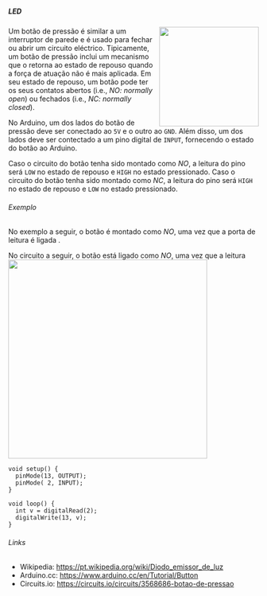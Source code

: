 ##### LED

<img src="../imagens/led-01.jpg" align="right" width="200">

Um botão de pressão é similar a um interruptor de parede e é usado para fechar
ou abrir um circuito eléctrico.
Tipicamente, um  botão de pressão inclui um mecanismo que o retorna ao estado
de repouso quando a força de atuação não é mais aplicada.
Em seu estado de repouso, um botão pode ter os seus contatos abertos (i.e.,
*NO: normally open*) ou fechados (i.e., *NC: normally closed*).

No Arduino, um dos lados do botão de pressão deve ser conectado ao `5V` e o
outro ao `GND`.
Além disso, um dos lados deve ser contectado a um pino digital de `INPUT`,
fornecendo o estado do botão ao Arduino.

Caso o circuito do botão tenha sido montado como *NO*, a leitura do pino será
`LOW` no estado de repouso e `HIGH` no estado pressionado.
Caso o circuito do botão tenha sido montado como *NC*, a leitura do pino será
`HIGH` no estado de repouso e `LOW` no estado pressionado.

###### Exemplo

No exemplo a seguir, o botão é montado como *NO*, uma vez que a porta de
leitura é ligada .


No circuito a seguir, o botão está ligado como *NO*, uma vez que a leitura
<img src="../imagens/botao-02.png" width="400">

```
void setup() {                
  pinMode(13, OUTPUT);     
  pinMode( 2, INPUT);     
}

void loop() {
  int v = digitalRead(2);
  digitalWrite(13, v);
}
```

###### Links

- Wikipedia:   <https://pt.wikipedia.org/wiki/Diodo_emissor_de_luz>
- Arduino.cc:  <https://www.arduino.cc/en/Tutorial/Button>
- Circuits.io: <https://circuits.io/circuits/3568686-botao-de-pressao>
